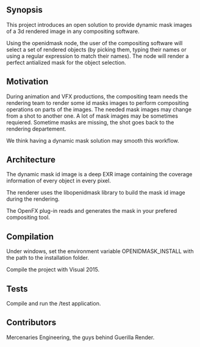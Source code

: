 ## Synopsis

This project introduces an open solution to provide dynamic mask images of a 3d rendered image in any compositing software.

Using the openidmask node, the user of the compositing software will select a set of rendered objects (by picking them, typing their names or using a regular expression to match their names).
The node will render a perfect antialized mask for the object selection.

## Motivation

During animation and VFX productions, the compositing team needs the rendering team to render some id masks images to perform compositing operations
on parts of the images. The needed mask images may change from a shot to another one. A lot of mask images may be sometimes requiered.
Sometime masks are missing, the shot goes back to the rendering departement.

We think having a dynamic mask solution may smooth this workflow.

## Architecture

The dynamic mask id image is a deep EXR image containing the coverage information of every object in every pixel.

The renderer uses the libopenidmask library to build the mask id image during the rendering.

The OpenFX plug-in reads and generates the mask in your prefered compositing tool.

## Compilation

Under windows, set the environment variable OPENIDMASK_INSTALL with the path to the installation folder.

Compile the project with Visual 2015.

## Tests

Compile and run the /test application.

## Contributors

Mercenaries Engineering, the guys behind Guerilla Render.
